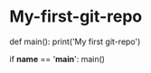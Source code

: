 # My-first-git-repo
def main():
    print('My first git-repo')


if __name__ == '__main__':
    main()
